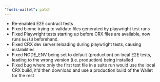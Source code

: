 ```yaml
---
"fuels-wallet": patch
---
```


- Re-enabled E2E contract tests
- Fixed biome trying to validate files generated by playwright test runs
- Fixed Playwright tests starting up before CRX files are available, now runs `build` beforehand.
- Fixed CRX dev server reloading during playwright tests, causing instabilities
- Fixed NODE_ENV being set to default (production) on local E2E tests, leading to the wrong version (i.e. production) being installed
- Fixed bug where only the first test file in a suite run would use the local CRX build, it'd then download and use a production build of the Wallet for the rest
